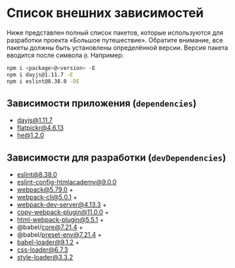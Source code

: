 # Список внешних зависимостей

Ниже представлен полный список пакетов, которые используются для разработки проекта «Большое путешествие». Обратите внимание, все пакеты должны быть установлены определённой версии. Версия пакета вводится после символа `@`. Например:

```bash
npm i <package>@<version> -E
npm i dayjs@1.11.7 -E
npm i eslint@8.38.0 -DE
```

## Зависимости приложения (`dependencies`)

- dayjs@1.11.7
- flatpickr@4.6.13
- he@1.2.0

## Зависимости для разработки (`devDependencies`)

- eslint@8.38.0
- eslint-config-htmlacademy@9.0.0
- webpack@5.79.0 +
- webpack-cli@5.0.1 +
- webpack-dev-server@4.13.3 +
- copy-webpack-plugin@11.0.0 +
- html-webpack-plugin@5.5.1 +
- @babel/core@7.21.4 +
- @babel/preset-env@7.21.4 +
- babel-loader@9.1.2 +
- css-loader@6.7.3
- style-loader@3.3.2
